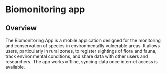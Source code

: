# Biomonitoring app

## Overview 

The Biomonitoring App is a mobile application designed for the monitoring and conservation of species in environmentally vulnerable areas. It allows users, particularly in rural zones, to register sightings of flora and fauna, track environmental conditions, and share data with other users and researchers. The app works offline, syncing data once internet access is available.
